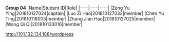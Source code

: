 **Group 04**
|Name|Student ID|Role|
|----|----|----|
|Zeng Yu Ying|201810127024|captain|
|Luo Zi Hao|201810127032|member|
|Chen Yu Ting|201810118005|member|
|Zhang Jian Hao|201810127025|member|
|Wang Qi Qi|201810133016|member|

http://101.132.134.188/wordpress
